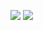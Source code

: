 <!--
**ttoro-lee/ttoro-lee** is a ✨ _special_ ✨ repository because its `README.md` (this file) appears on your GitHub profile.

Here are some ideas to get you started:

- 🔭 I’m currently working on ...
- 🌱 I’m currently learning ...
- 👯 I’m looking to collaborate on ...
- 🤔 I’m looking for help with ...
- 💬 Ask me about ...
- 📫 How to reach me: ...
- 😄 Pronouns: ...
- ⚡ Fun fact: ...
-->

<img src="https://img.shields.io/badge/Tistory-#000000?style=flat-square&logo=tistory&logoColor=white"/><a href="https://ttoro.tistory.com" target="_blank"></a>
<img src="https://img.shields.io/badge/Android-3DDC84?style=flat-square&logo=Android&logoColor=white"/>
